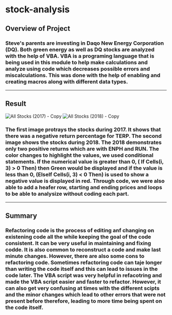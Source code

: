 # stock-analysis

## Overview of Project 

### Steve's parents are investing in Daqo New Energy Corporation (DQ). Both green energy as well as DQ stocks are analyzed with the help of VBA. VBA is a programing language that is being used in this module to help make calculations and analyze using code which decreases possible errors and miscalculations. This was done with the help of enabling and creating macros along with different data types. 

-------------------------------------------------------------------------------------------------------------------------------------------------------------------------------

## Result

![All Stocks (2017) - Copy](https://user-images.githubusercontent.com/95547517/147399098-57623358-6b03-4580-891d-9f8a7d09e870.png)
![All Stocks (2018) - Copy](https://user-images.githubusercontent.com/95547517/147399101-4d0ca849-d6bf-434d-a0cf-7043f14a4f64.png)

### The first image protrays the stocks during 2017. It shows that there was a negative return percentage for TERP. The second image shows the stocks during 2018. The 2018 demonstrates only two positive returns which are with ENPH and RUN. The color changes to highlight the values, we used conditional statements. If the numerical value is greater than 0, ( If Cells(i, 3) > 0 Then) then Green would be displayed and if the value is less than 0, (ElseIf Cells(i, 3) < 0 Then) is used to show a negative value is displayed in red. Through code, we were also able to add a heafer row, starting and ending prices and loops to be able to analysize without coding each part.

-------------------------------------------------------------------------------------------------------------------------------------------------------------------------------

## Summary

### Refactoring code is the process of editing anf changing on existening code all the while keeping the goal of the code consistent. It can be very useful in maintaining and fixing codde. It is also common to reconstruct a code and make last minute changes. However, there are also some cons to refactoring code. Sometimes refactoring code can taje longer than writing the code itself and this can lead to issues in the code later. The VBA script was very helpful in refacotring and made the VBA script easier and faster to refactor. However, it can also get very confusing at times with the different scipts and the minor changes which lead to other errors that were not present before therefore, leading to more time being spent on the code itself.
